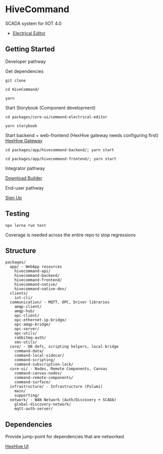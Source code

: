 # HiveCommand

SCADA system for IIOT 4.0

- [Electrical Editor](packages/core-ui/command-electrical-editor/README.md)

## Getting Started

Developer pathway

Get dependencies
```
git clone 

cd HiveCommand/

yarn
```

Start Storybook (Component development)
```
cd packages/core-ui/command-electrical-editor

yarn storybook
```


Start backend + web-frontend (HexHive gateway needs configuring first) [HexHive Gateway](https://github.com/TheTechCompany/HexHive)
```
cd packages/app/hivecommand-backend/; yarn start

cd packages/app/hivecommand-frontend/; yarn start

```


Integrator pathway

[Download Builder](https://github.com/TheTechCompany/HiveCommand/releases)

End-user pathway

[Sign Up](https://hivecommand.dev)

## Testing

```
npx lerna run test
```

Coverage is needed across the entire repo to stop regressions

## Structure

```
packages/
  app/ - WebApp resources
    hivecommand-api/
    hivecommand-backend/
    hivecommand-frontend/
    hivecommand-native/
    hivecommand-native-dev/
  clients/
    iot-cli/
  communication/ - MQTT, OPC, Driver libraries
    amqp-client/
    amqp-hub/
    opc-client/
    opc-ethernet-ip-bridge/
    opc-amqp-bridge/
    opc-server/
    opc-utils/
    rabbitmq-auth/
    sms-utils/
  core/ - DB defs, scripting helpers, local-bridge
    command-data/
    command-local-sidecar/
    command-scripting/
    command-subscription-lock/
  core-ui/ - Nodes, Remote Components, Canvas
    command-canvas-nodes/
    command-remote-components/
    command-surface/
  infrastructure/ - Infrastructure (Pulumi)
    main/
    supporting/
  network/ - WAN Network (Auth/Discovery + SCADA)
    global-discovery-network/
    mqtt-auth-server/
```

## Dependencies

Provide jump-point for dependencies that are networked

[HexHive UI](https://github.com/TheTechCompany/HiveUI)